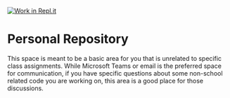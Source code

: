 [![Work in Repl.it](https://classroom.github.com/assets/work-in-replit-14baed9a392b3a25080506f3b7b6d57f295ec2978f6f33ec97e36a161684cbe9.svg)](https://classroom.github.com/online_ide?assignment_repo_id=3138643&assignment_repo_type=AssignmentRepo)
# Personal Repository

This space is meant to be a basic area for you that is unrelated to specific class assignments. While Microsoft Teams or email is the preferred space for communication, if you have specific questions about some non-school related code you are working on, this area is a good place for those discussions.
